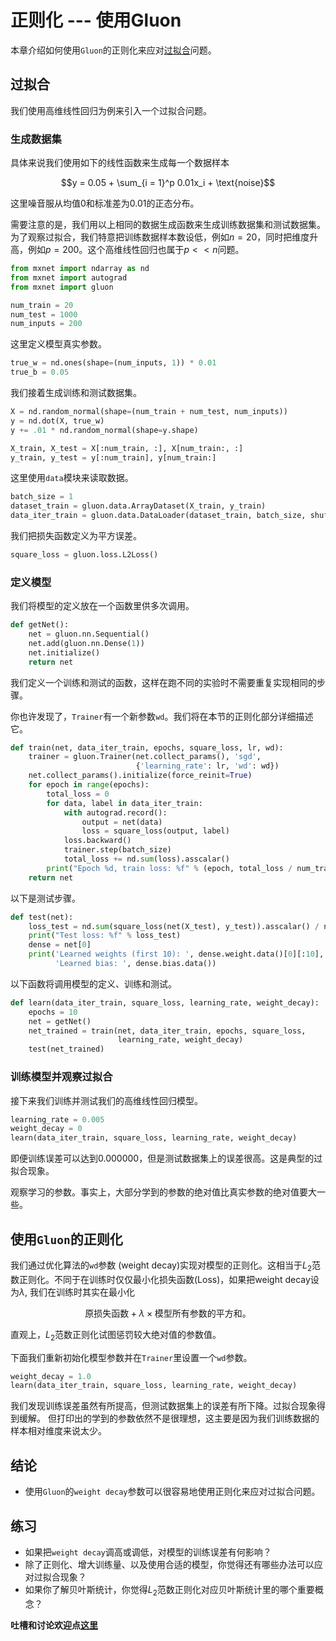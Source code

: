 # 正则化 --- 使用Gluon

本章介绍如何使用``Gluon``的正则化来应对[过拟合](/Users/astonz/WorkDocs/Programs/git_repo/gluon-tutorials-zh/chapter01_crashcourse/underfit-overfit.md)问题。

## 过拟合

我们使用高维线性回归为例来引入一个过拟合问题。

### 生成数据集

具体来说我们使用如下的线性函数来生成每一个数据样本

$$y = 0.05 + \sum_{i = 1}^p 0.01x_i +  \text{noise}$$

这里噪音服从均值0和标准差为0.01的正态分布。

需要注意的是，我们用以上相同的数据生成函数来生成训练数据集和测试数据集。为了观察过拟合，我们特意把训练数据样本数设低，例如$n=20$，同时把维度升高，例如$p=200$。这个高维线性回归也属于$p << n$问题。


```python
from mxnet import ndarray as nd
from mxnet import autograd
from mxnet import gluon

num_train = 20
num_test = 1000
num_inputs = 200
```

这里定义模型真实参数。


```python
true_w = nd.ones(shape=(num_inputs, 1)) * 0.01
true_b = 0.05
```

我们接着生成训练和测试数据集。


```python
X = nd.random_normal(shape=(num_train + num_test, num_inputs))
y = nd.dot(X, true_w)
y += .01 * nd.random_normal(shape=y.shape)

X_train, X_test = X[:num_train, :], X[num_train:, :]
y_train, y_test = y[:num_train], y[num_train:]
```

这里使用`data`模块来读取数据。


```python
batch_size = 1
dataset_train = gluon.data.ArrayDataset(X_train, y_train)
data_iter_train = gluon.data.DataLoader(dataset_train, batch_size, shuffle=True)
```

我们把损失函数定义为平方误差。


```python
square_loss = gluon.loss.L2Loss()
```

### 定义模型

我们将模型的定义放在一个函数里供多次调用。


```python
def getNet():
    net = gluon.nn.Sequential()
    net.add(gluon.nn.Dense(1))
    net.initialize()
    return net
```

我们定义一个训练和测试的函数，这样在跑不同的实验时不需要重复实现相同的步骤。

你也许发现了，`Trainer`有一个新参数`wd`。我们将在本节的正则化部分详细描述它。


```python
def train(net, data_iter_train, epochs, square_loss, lr, wd):
    trainer = gluon.Trainer(net.collect_params(), 'sgd',
                            {'learning_rate': lr, 'wd': wd})
    net.collect_params().initialize(force_reinit=True)
    for epoch in range(epochs):
        total_loss = 0
        for data, label in data_iter_train:
            with autograd.record():
                output = net(data)
                loss = square_loss(output, label)
            loss.backward()
            trainer.step(batch_size)
            total_loss += nd.sum(loss).asscalar()
        print("Epoch %d, train loss: %f" % (epoch, total_loss / num_train))
    return net
```

以下是测试步骤。


```python
def test(net):
    loss_test = nd.sum(square_loss(net(X_test), y_test)).asscalar() / num_test
    print("Test loss: %f" % loss_test)
    dense = net[0]
    print('Learned weights (first 10): ', dense.weight.data()[0][:10], 
          'Learned bias: ', dense.bias.data())
```

以下函数将调用模型的定义、训练和测试。


```python
def learn(data_iter_train, square_loss, learning_rate, weight_decay):
    epochs = 10
    net = getNet()
    net_trained = train(net, data_iter_train, epochs, square_loss,
                        learning_rate, weight_decay)
    test(net_trained)
```

### 训练模型并观察过拟合

接下来我们训练并测试我们的高维线性回归模型。


```python
learning_rate = 0.005
weight_decay = 0
learn(data_iter_train, square_loss, learning_rate, weight_decay)
```

即便训练误差可以达到0.000000，但是测试数据集上的误差很高。这是典型的过拟合现象。

观察学习的参数。事实上，大部分学到的参数的绝对值比真实参数的绝对值要大一些。

## 使用``Gluon``的正则化

我们通过优化算法的``wd``参数 (weight decay)实现对模型的正则化。这相当于$L_2$范数正则化。不同于在训练时仅仅最小化损失函数(Loss)，如果把weight decay设为$\lambda$, 我们在训练时其实在最小化

$$\text{原损失函数} + \lambda \times \text{模型所有参数的平方和}。$$

直观上，$L_2$范数正则化试图惩罚较大绝对值的参数值。

下面我们重新初始化模型参数并在`Trainer`里设置一个`wd`参数。


```python
weight_decay = 1.0
learn(data_iter_train, square_loss, learning_rate, weight_decay)
```

我们发现训练误差虽然有所提高，但测试数据集上的误差有所下降。过拟合现象得到缓解。
但打印出的学到的参数依然不是很理想，这主要是因为我们训练数据的样本相对维度来说太少。

## 结论

* 使用``Gluon``的`weight decay`参数可以很容易地使用正则化来应对过拟合问题。

## 练习

* 如果把`weight decay`调高或调低，对模型的训练误差有何影响？
* 除了正则化、增大训练量、以及使用合适的模型，你觉得还有哪些办法可以应对过拟合现象？
* 如果你了解贝叶斯统计，你觉得$L_2$范数正则化对应贝叶斯统计里的哪个重要概念？


**吐槽和讨论欢迎点[这里](https://discuss.gluon.ai/t/topic/743)**
